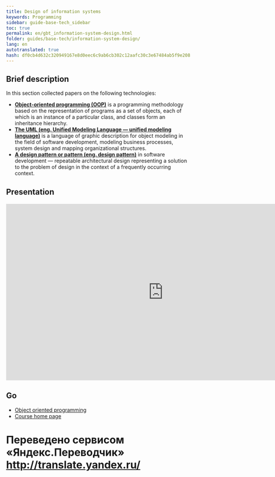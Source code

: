 ```yaml
---
title: Design of information systems
keywords: Programming
sidebar: guide-base-tech_sidebar
toc: true
permalink: en/gbt_information-system-design.html
folder: guides/base-tech/information-system-design/
lang: en 
autotranslated: true 
hash: df0cb4d632c320949167e8d0eec6c9ab6cb302c12aafc30c3e67484ab5f9e208
---
```


## Brief description

In this section collected papers on the following technologies:

* [**Object-oriented programming (OOP)**](gbt_ood.html) is a programming methodology based on the representation of programs as a set of objects, each of which is an instance of a particular class, and classes form an inheritance hierarchy.
* [**The UML (eng. Unified Modeling Language — unified modeling language)**](gbt_uml.html) is a language of graphic description for object modeling in the field of software development, modeling business processes, system design and mapping organizational structures.
* [**A design pattern or pattern (eng. design pattern)**](gbt_design-patterns.html) in software development — repeatable architectural design representing a solution to the problem of design in the context of a frequently occurring context.

## Presentation

<div class="thumb-wrap" style="margin-top: 20px; margin-bottom: 20px">
<iframe width="854" height="480" src="https://www.youtube.com/embed/UIwQKdiFat8?list=PLlhqsC7hBaSezv_J4znt-NbFq4MCzcYzk" frameborder="0" allowfullscreen></iframe>
</div>

## Go

* [Object oriented programming](gbt_ood.html)
* [Course home page](gbt_landing-page.html)


 # Переведено сервисом «Яндекс.Переводчик» http://translate.yandex.ru/